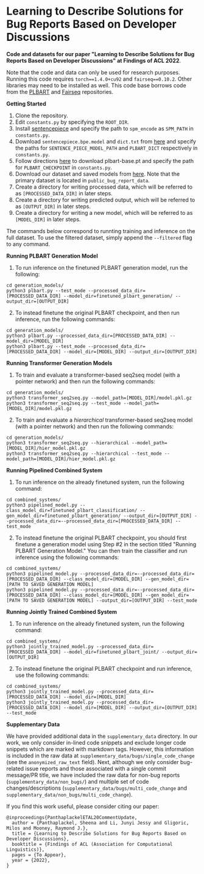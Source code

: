 # Learning to Describe Solutions for Bug Reports Based on Developer Discussions

**Code and datasets for our paper "Learning to Describe Solutions for Bug Reports Based on Developer Discussions" at Findings of ACL 2022**.

Note that the code and data can only be used for research purposes. Running this code requires `torch==1.4.0+cu92` and `fairseq==0.10.2`. Other libraries may need to be installed as well. This code base borrows code from the [PLBART](https://github.com/wasiahmad/PLBART) and [Fairseq](https://github.com/pytorch/fairseq) repositories.


**Getting Started**
1. Clone the repository.
2. Edit `constants.py` by specifying the `ROOT_DIR`.
3. Install [sentencepiece](https://github.com/google/sentencepiece) and specify the path to `spm_encode` as `SPM_PATH` in `constants.py`.
4. Download `sentencepiece.bpe.model` and `dict.txt` from [here](https://github.com/wasiahmad/PLBART/tree/main/sentencepiece) and specify the paths for `SENTENCE_PIECE_MODEL_PATH` and `PLBART_DICT` respectively in `constants.py`.
5. Follow directions [here](https://github.com/wasiahmad/PLBART/blob/main/pretrain/download.sh) to download plbart-base.pt and specify the path for `PLBART_CHECKPOINT` in `constants.py`.
6. Download our dataset and saved models from [here](https://drive.google.com/drive/folders/1pirq1EF7UnXpq33Cir3_Sz3l8jv_2kTB?usp=sharing). Note that the primary dataset is located in `public_bug_report_data`.
7. Create a directory for writing processed data, which will be referred to as ``[PROCESSED_DATA_DIR]`` in later steps.
8. Create a directory for writing predicted output, which will be referred to as ``[OUTPUT_DIR]`` in later steps.
9. Create a directory for writing a new model, which will be referred to as ``[MODEL_DIR]`` in later steps.

The commands below correspond to runnting training and inference on the full dataset. To use the filtered dataset, simply append the ``--filtered`` flag to any command.

**Running PLBART Generation Model**
1. To run inference on the finetuned PLBART generation model, run the following:
```
cd generation_models/
python3 plbart.py --test_mode --processed_data_dir=[PROCESSED_DATA_DIR] --model_dir=finetuned_plbart_generation/ --output_dir=[OUTPUT_DIR]
```

2. To instead finetune the original PLBART checkpoint, and then run inference, run the following commands:
```
cd generation_models/
python3 plbart.py --processed_data_dir=[PROCESSED_DATA_DIR] --model_dir=[MODEL_DIR]
python3 plbart.py --test_mode --processed_data_dir=[PROCESSED_DATA_DIR] --model_dir=[MODEL_DIR] --output_dir=[OUTPUT_DIR]
```

**Running Transformer Generation Models**
1. To train and evaluate a transformer-based seq2seq model (with a pointer network) and then run the following commands:
```
cd generation_models/
python3 transformer_seq2seq.py --model_path=[MODEL_DIR]/model.pkl.gz
python3 transformer_seq2seq.py --test_mode --model_path=[MODEL_DIR]/model.pkl.gz
```
2. To train and evaluate a *hierarchical* transformer-based seq2seq model (with a pointer network) and then run the following commands:
```
cd generation_models/
python3 transformer_seq2seq.py --hierarchical --model_path=[MODEL_DIR]/hier_model.pkl.gz
python3 transformer_seq2seq.py --hierarchical --test_mode --model_path=[MODEL_DIR]/hier_model.pkl.gz
```

**Running Pipelined Combined System**
1. To run inference on the already finetuned system, run the following command:
```
cd combined_systems/
python3 pipelined_model.py --class_model_dir=finetuned_plbart_classification/ --gen_model_dir=finetuned_plbart_generation/ --output_dir=[OUTPUT_DIR] --processed_data_dir=--processed_data_dir=[PROCESSED_DATA_DIR] --test_mode 
```
2. To instead finetune the original PLBART checkpoint, you should first finetune a generation model using Step #2 in the section titled "Running PLBART Generation Model." You can then train the classifier and run inference using the following commands:
```
cd combined_systems/
python3 pipelined_model.py --processed_data_dir=--processed_data_dir=[PROCESSED_DATA_DIR] --class_model_dir=[MODEL_DIR] --gen_model_dir=[PATH TO SAVED GENERATION MODEL]
python3 pipelined_model.py --processed_data_dir=--processed_data_dir=[PROCESSED_DATA_DIR] --class_model_dir=[MODEL_DIR] --gen_model_dir=[PATH TO SAVED GENERATION MODEL] --output_dir=[OUTPUT_DIR] --test_mode
```

**Running Jointly Trained Combined System**
1. To run inference on the already finetuned system, run the following command:
```
cd combined_systems/
python3 jointly_trained_model.py --processed_data_dir=[PROCESSED_DATA_DIR] --model_dir=finetuned_plbart_joint/ --output_dir=[OUTPUT_DIR]
```
2. To instead finetune the original PLBART checkpoint and run inference, use the following commands:
```
cd combined_systems/
python3 jointly_trained_model.py --processed_data_dir=[PROCESSED_DATA_DIR] --model_dir=[MODEL_DIR]
python3 jointly_trained_model.py --processed_data_dir=[PROCESSED_DATA_DIR] --model_dir=[MODEL_DIR] --output_dir=[OUTPUT_DIR] --test_mode
```

**Supplementary Data**

We have provided additional data in the `supplementary_data` directory. In our work, we only consider in-lined code snippets and exclude longer code snippets which are marked with markdown tags. However, this information is included in the raw data at `supplementary_data/bugs/single_code_change` (see the `anonymized_raw_text` field). Next, although we only consider bug-related issue reports and those associated with a single commit message/PR title, we have included the raw data for non-bug reports (`supplementary_data/non_bugs/`) and multiple set of code changes/descriptions (`supplementary_data/bugs/multi_code_change` and `supplementary_data/non_bugs/multi_code_change`). 

If you find this work useful, please consider citing our paper:

```
@inproceedings{PanthaplackelETAL20CommentUpdate,
  author = {Panthaplackel, Sheena and Li, Junyi Jessy and Gligoric, Milos and Mooney, Raymond J.},
  title = {Learning to Describe Solutions for Bug Reports Based on Developer Discussions},
  booktitle = {Findings of ACL (Association for Computational Linguistics)},
  pages = {To Appear},
  year = {2022},
}
```
